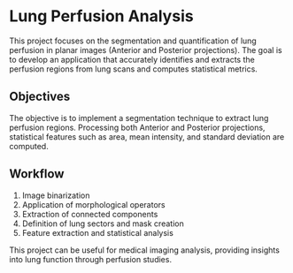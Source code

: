 # Lung Perfusion Analysis
This project focuses on the segmentation and quantification of lung perfusion in planar images (Anterior and Posterior projections). The goal is to develop an application that accurately identifies and extracts the perfusion regions from lung scans and computes statistical metrics.
## Objectives
The objective is to implement a segmentation technique to extract lung perfusion regions. Processing both Anterior and Posterior projections, statistical features such as area, mean intensity, and standard deviation are computed.
## Workflow
1. Image binarization
2. Application of morphological operators
3. Extraction of connected components
4. Definition of lung sectors and mask creation
5. Feature extraction and statistical analysis

This project can be useful for medical imaging analysis, providing insights into lung function through perfusion studies.
